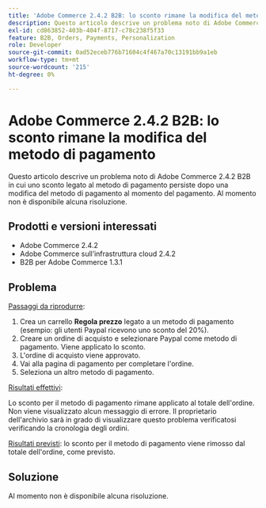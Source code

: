 ```yaml
---
title: 'Adobe Commerce 2.4.2 B2B: lo sconto rimane la modifica del metodo di pagamento'
description: Questo articolo descrive un problema noto di Adobe Commerce 2.4.2 B2B in cui uno sconto legato al metodo di pagamento persiste dopo una modifica del metodo di pagamento al momento del pagamento. Al momento non è disponibile alcuna risoluzione.
exl-id: cd863852-403b-404f-8717-c78c238f5f33
feature: B2B, Orders, Payments, Personalization
role: Developer
source-git-commit: 0ad52eceb776b71604c4f467a70c13191bb9a1eb
workflow-type: tm+mt
source-wordcount: '215'
ht-degree: 0%

---
```


# Adobe Commerce 2.4.2 B2B: lo sconto rimane la modifica del metodo di pagamento

Questo articolo descrive un problema noto di Adobe Commerce 2.4.2 B2B in cui uno sconto legato al metodo di pagamento persiste dopo una modifica del metodo di pagamento al momento del pagamento. Al momento non è disponibile alcuna risoluzione.

## Prodotti e versioni interessati

* Adobe Commerce 2.4.2
* Adobe Commerce sull’infrastruttura cloud 2.4.2
* B2B per Adobe Commerce 1.3.1


## Problema

<u>Passaggi da riprodurre</u>:

1. Crea un carrello **Regola prezzo** legato a un metodo di pagamento (esempio: gli utenti Paypal ricevono uno sconto del 20%).
1. Creare un ordine di acquisto e selezionare Paypal come metodo di pagamento. Viene applicato lo sconto.
1. L&#39;ordine di acquisto viene approvato.
1. Vai alla pagina di pagamento per completare l&#39;ordine.
1. Seleziona un altro metodo di pagamento.

<u>Risultati effettivi</u>:

Lo sconto per il metodo di pagamento rimane applicato al totale dell&#39;ordine.  Non viene visualizzato alcun messaggio di errore. Il proprietario dell&#39;archivio sarà in grado di visualizzare questo problema verificatosi verificando la cronologia degli ordini.

<u>Risultati previsti</u>: lo sconto per il metodo di pagamento viene rimosso dal totale dell&#39;ordine, come previsto.

## Soluzione

Al momento non è disponibile alcuna risoluzione.
